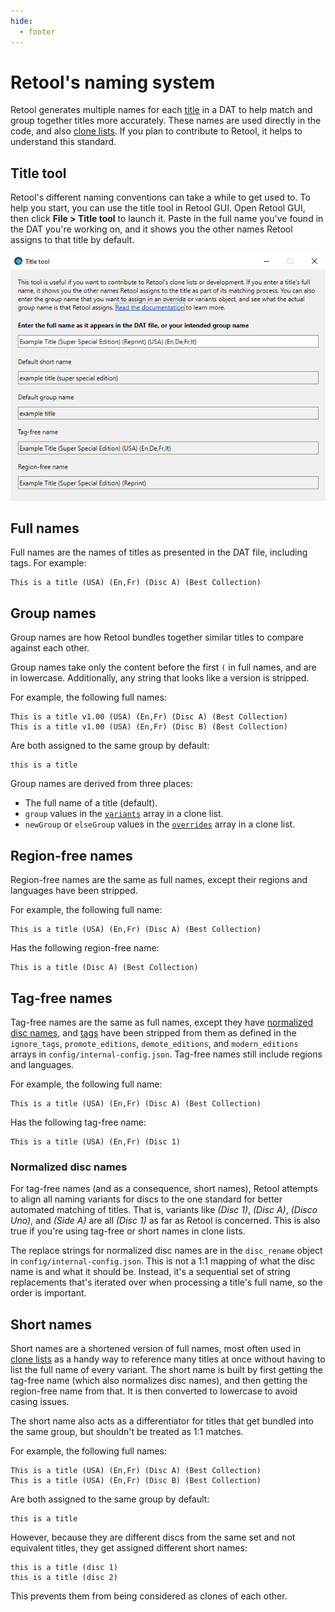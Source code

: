 ```yaml
---
hide:
  - footer
---
```


# Retool's naming system

Retool generates multiple names for each [title](../terminology/#titles) in a DAT to help
match and group together titles more accurately. These names are used directly in the
code, and also [clone lists](../clone-lists). If you plan to contribute to Retool, it
helps to understand this standard.

## Title tool

Retool's different naming conventions can take a while to get used to. To help you
start, you can use the title tool in Retool GUI. Open Retool GUI, then click
**File > Title tool** to launch it. Paste in the full name you've found in the DAT
you're working on, and it shows you the other names Retool assigns to that title by
default.

![A screenshot of the main Retool's title tool](images/title-tool.png)

## Full names

Full names are the names of titles as presented in the DAT file, including tags. For
example:

```
This is a title (USA) (En,Fr) (Disc A) (Best Collection)
```

## Group names

Group names are how Retool bundles together similar titles to compare against each other.

Group names take only the content before the first `(` in full names, and are in
lowercase. Additionally, any string that looks like a version is stripped.

For example, the following full names:

```
This is a title v1.00 (USA) (En,Fr) (Disc A) (Best Collection)
This is a title v1.00 (USA) (En,Fr) (Disc B) (Best Collection)
```

Are both assigned to the same group by default:

```
this is a title
```

Group names are derived from three places:

* The full name of a title (default).
* `group` values in the [`variants`](../contribute-clone-lists-variants) array in
  a clone list.
* `newGroup` or `elseGroup` values in the [`overrides`](../contribute-clone-lists-overrides)
  array in a clone list.

## Region-free names

Region-free names are the same as full names, except their regions and languages have been
stripped.

For example, the following full name:

```
This is a title (USA) (En,Fr) (Disc A) (Best Collection)
```

Has the following region-free name:

```
This is a title (Disc A) (Best Collection)
```

## Tag-free names

Tag-free names are the same as full names, except they have [normalized disc names](#normalized-disc-names),
and [tags](../terminology/#tags) have been stripped from them as defined in the
`ignore_tags`, `promote_editions`, `demote_editions`, and `modern_editions` arrays in
`config/internal-config.json`. Tag-free names still include regions and languages.

For example, the following full name:

```
This is a title (USA) (En,Fr) (Disc A) (Best Collection)
```

Has the following tag-free name:

```
This is a title (USA) (En,Fr) (Disc 1)
```

### Normalized disc names

For tag-free names (and as a consequence, short names), Retool attempts to align all
naming variants for discs to the one standard for better automated matching of titles.
That is, variants like _(Disc 1)_, _(Disc A)_, _(Disco Uno)_, and _(Side A)_ are all
_(Disc 1)_ as far as Retool is concerned. This is also true if you're using tag-free or
short names in clone lists.

The replace strings for normalized disc names are in the `disc_rename` object in
`config/internal-config.json`. This is not a 1:1 mapping of what the disc name is and what
it should be. Instead, it's a sequential set of string replacements that's iterated over
when processing a title's full name, so the order is important.

## Short names

Short names are a shortened version of full names, most often used in [clone lists](../clone-lists)
as a handy way to reference many titles at once without having to list the full name of
every variant. The short name is built by first getting the tag-free name (which also
normalizes disc names), and then getting the region-free name from that. It is then
converted to lowercase to avoid casing issues.

The short name also acts as a differentiator for titles that get bundled into the same
group, but shouldn't be treated as 1:1 matches.

For example, the following full names:

```
This is a title (USA) (En,Fr) (Disc A) (Best Collection)
This is a title (USA) (En,Fr) (Disc B) (Best Collection)
```

Are both assigned to the same group by default:

```
this is a title
```

However, because they are different discs from the same set and not equivalent titles,
they get assigned different short names:

```
this is a title (disc 1)
this is a title (disc 2)
```

This prevents them from being considered as clones of each other.
